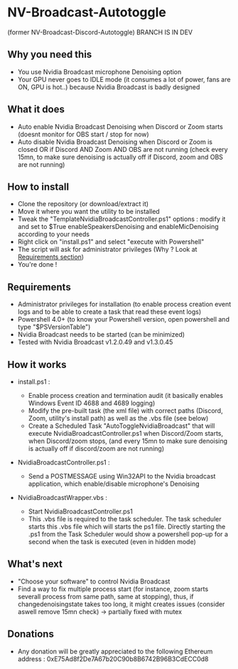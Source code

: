 # NV-Broadcast-Autotoggle
(former NV-Broadcast-Discord-Autotoggle)
BRANCH IS IN DEV

## Why you need this
- You use Nvidia Broadcast microphone Denoising option
- Your GPU never goes to IDLE mode (it consumes a lot of power, fans are ON, GPU is hot..) because Nvidia Broadcast is badly designed


## What it does
- Auto enable Nvidia Broadcast Denoising when Discord or Zoom starts (doesnt monitor for OBS start / stop for now)
- Auto disable Nvidia Broadcast Denoising when Discord or Zoom is closed OR if Discord AND Zoom AND OBS are not running (check every 15mn, to make sure denoising is actually off if Discord, zoom and OBS are not running)


## How to install
- Clone the repository (or download/extract it)
- Move it where you want the utility to be installed
- Tweak the "TemplateNvidiaBroadcastController.ps1" options : modify it and set to $True enableSpeakersDenoising and enableMicDenoising according to your needs
- Right click on "install.ps1" and select "execute with Powershell"
- The script will ask for administrator privileges (Why ? Look at [Requirements section](#requirements))
- You're done !


## Requirements
- Administrator privileges for installation (to enable process creation event logs and to be able to create a task that read these event logs)
- Powershell 4.0+ (to know your Powershell version, open powershell and type "$PSVersionTable")
- Nvidia Broadcast needs to be started (can be minimized)
- Tested with Nvidia Broadcast v1.2.0.49 and v1.3.0.45


## How it works
- install.ps1 :
  - Enable process creation and termination audit (it basically enables Windows Event ID 4688 and 4689 logging)
  - Modify the pre-built task (the xml file) with correct paths (Discord, Zoom, utility's install path) as well as the .vbs file (see below)
  - Create a Scheduled Task "AutoToggleNvidiaBroadcast" that will execute NvidiaBroadcastController.ps1 when Discord/Zoom starts, when Discord/zoom stops, (and every 15mn to make sure denoising is actually off if discord/zoom are not running)

- NvidiaBroadcastController.ps1 :
  - Send a POSTMESSAGE using Win32API to the Nvidia broadcast application, which enable/disable microphone's Denoising

- NvidiaBroadcastWrapper.vbs :
  - Start NvidiaBroadcastController.ps1
  - This .vbs file is required to the task scheduler. The task scheduler starts this .vbs file which will starts the ps1 file. Directly starting the .ps1 from the Task Scheduler would show a powershell pop-up for a second when the task is executed (even in hidden mode)

## What's next
- "Choose your software" to control Nvidia Broadcast
- Find a way to fix multiple process start (for instance, zoom starts severall process from same path, same at stopping), thus, if changedenoisingstate takes too long, it might creates issues (consider aswell remove 15mn check) -> partially fixed with mutex

## Donations
- Any donation will be greatly appreciated to the following Ethereum address : 0xE75Ad8f2De7A67b20C90b8B6742B96B3CdECC0d8